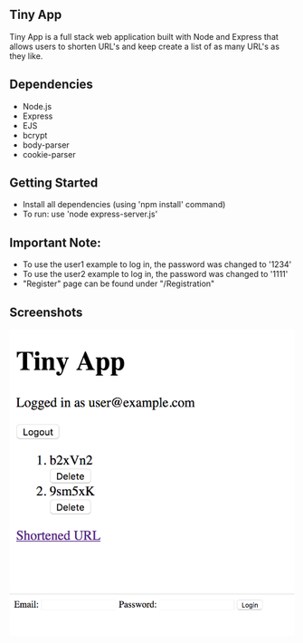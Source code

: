 ## Tiny App

Tiny App is a full stack web application built with Node and Express that allows users to shorten URL's and keep create a list of as many URL's as they like.

## Dependencies

- Node.js
- Express
- EJS
- bcrypt
- body-parser
- cookie-parser

## Getting Started

- Install all dependencies (using 'npm install' command)
- To run: use 'node express-server.js'

## Important Note:

- To use the user1 example to log in, the password was changed to '1234'
- To use the user2 example to log in, the password was changed to '1111'
- "Register" page can be found under "/Registration"

## Screenshots
![Screenshot of the urls page](https://github.com/brandonsamuel1/tiny-app/blob/master/docs/urls-page.png?raw=true)
![Screenshot of the login page](https://github.com/brandonsamuel1/tiny-app/blob/master/docs/Login-page.png?raw=true)

